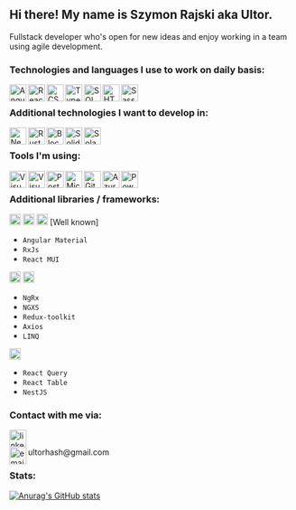## Hi there! My name is Szymon Rajski aka Ultor.
Fullstack developer who's open for new ideas and enjoy working in a team using agile development.

### Technologies and languages I use to work on daily basis:
<img align="left" width="30px" height="30px" src="https://www.svgrepo.com/show/353396/angular-icon.svg" title="Angular"/>
<img align="left" width="30px" height="30px" src="https://www.svgrepo.com/show/354259/react.svg" title="React"/>
<img align="left" width="30px" height="30px" src="https://www.svgrepo.com/show/353622/c-sharp.svg" title="CSharp" />
<img align="left" width="30px" height="30px" src="https://www.svgrepo.com/show/354478/typescript-icon.svg" title="Typescript" />
<img align="left" width="30px" height="30px" src="https://www.svgrepo.com/show/255832/sql.svg" title="SQL" />
<img align="left" width="30px" height="30px" src="https://www.svgrepo.com/show/349402/html5.svg" title="HTML5" />
<img align="left" width="30px" height="30px" src="https://www.svgrepo.com/show/349502/sass.svg" title="Sass"/>
<br />

### Additional technologies I want to develop in:
<img align="left" width="30px" height="30px" src="https://www.svgrepo.com/show/373872/nestjs.svg" title="NestJS"/>
<img align="left" width="30px" height="30px" src="https://www.svgrepo.com/show/374056/rust.svg" title="Rust"/>
<img align="left" width="30px" height="30px" src="https://www.svgrepo.com/show/330069/blockchain-dot-com.svg" title="Blockchain"/>
<img align="left" width="30px" height="30px" src="https://www.svgrepo.com/show/374088/solidity.svg" title="Solidity"/>
<img align="left" width="30px" height="30px" src="https://www.svgrepo.com/show/470684/solana.svg" title="Solana"/>
<br />

### Tools I'm using:
<img align="left" width="30px" height="30px" src="https://www.svgrepo.com/show/354522/visual-studio-code.svg" title="Visual Studio Code"/>
<img align="left" width="30px" height="30px" src="https://www.svgrepo.com/show/354520/visual-studio.svg" title="Visual Studio"/>
<img align="left" width="30px" height="30px" src="https://www.svgrepo.com/show/354202/postman-icon.svg" title="Postman"/>
<img align="left" width="30px" height="30px" src="https://www.svgrepo.com/show/331760/sql-database-generic.svg" title="Microsoft SQL Server"/>
<img align="left" width="30px" height="30px" src="https://www.svgrepo.com/show/353782/git-icon.svg" title="Git"/>
<img align="left" width="30px" height="30px" src="https://www.svgrepo.com/show/303372/azure-1-logo.svg" title="Azure dev ops"/>
<img align="left" width="30px" height="30px" src="https://upload.wikimedia.org/wikipedia/commons/a/af/PowerShell_Core_6.0_icon.png" title="Powershell"/>
<br />

### Additional libraries / frameworks:
<div align="left">
  <img width="20px" height="20px" src="https://www.svgrepo.com/show/475275/star.svg" title="Star"/>
  <img width="20px" height="20px" src="https://www.svgrepo.com/show/475275/star.svg" title="Star"/>
  <img width="20px" height="20px" src="https://www.svgrepo.com/show/475275/star.svg" title="Star"/>
  [Well known]
</div>

- `Angular Material`
- `RxJs`
- `React MUI`

<div align="left">
  <img width="20px" height="20px" src="https://www.svgrepo.com/show/475275/star.svg" title="Star"/>
  <img width="20px" height="20px" src="https://www.svgrepo.com/show/475275/star.svg" title="Star"/>
</div>

- `NgRx`
- `NGXS`
- `Redux-toolkit`
- `Axios`
- `LINQ`

<div align="left">
  <img width="20px" height="20px" src="https://www.svgrepo.com/show/475275/star.svg" title="Star"/>
</div>

- `React Query`
- `React Table`
- `NestJS`

### Contact with me via:
[<img align="left" alt="linkedin" width="30px" height="30px" src="https://www.svgrepo.com/show/57068/linkedin.svg" />][linkedin]
<br />
<div style="display: inline"><img align="left" alt="email" width="30px" height="30px" src="https://www.svgrepo.com/show/32100/email.svg" />ultorhash@gmail.com</div>
<br />


### Stats:
[![Anurag's GitHub stats](https://github-readme-stats.vercel.app/api?username=ultorhash)](https://github.com/anuraghazra/github-readme-stats)

[linkedin]: https://www.linkedin.com/in/szymon-rajski-73177a21a/
[email]: https://mail.google.com/
